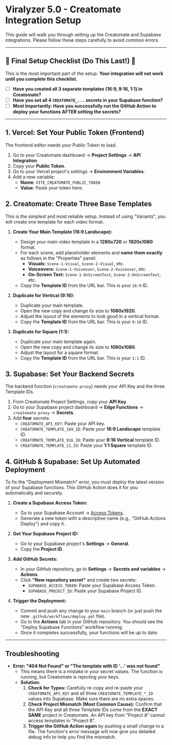 # Viralyzer 5.0 - Creatomate Integration Setup

This guide will walk you through setting up the Creatomate and Supabase integrations. Please follow these steps carefully to avoid common errors.

---

## 🚨 Final Setup Checklist (Do This Last!) 🚨

This is the most important part of the setup. **Your integration will not work until you complete this checklist.**

- [ ] **Have you created all 3 separate templates (16:9, 9:16, 1:1) in Creatomate?**
- [ ] **Have you set all 4 `CREATOMATE_...` secrets in your Supabase function?**
- [ ] **Most Importantly: Have you successfully run the GitHub Action to deploy your functions AFTER setting the secrets?**

---

## 1. Vercel: Set Your Public Token (Frontend)

The frontend editor needs your Public Token to load.

1.  Go to your Creatomate dashboard → **Project Settings** → **API Integration**.
2.  Copy your **Public Token**.
3.  Go to your Vercel project's settings → **Environment Variables**.
4.  Add a new variable:
    - **Name**: `VITE_CREATOMATE_PUBLIC_TOKEN`
    - **Value**: Paste your token here.

## 2. Creatomate: Create Three Base Templates

This is the simplest and most reliable setup. Instead of using "Variants", you will create one template for each video format.

1.  **Create Your Main Template (16:9 Landscape):**
    -   Design your main video template in a **1280x720** or **1920x1080** format.
    -   For each scene, add placeholder elements and **name them exactly** as follows in the "Properties" panel:
        -   **Visuals:** `Scene-1-Visual`, `Scene-2-Visual`, etc.
        -   **Voiceovers:** `Scene-1-Voiceover`, `Scene-2-Voiceover`, etc.
        -   **On-Screen Text:** `Scene-1-OnScreenText`, `Scene-2-OnScreenText`, etc.
    -   Copy the **Template ID** from the URL bar. This is your `16:9` ID.

2.  **Duplicate for Vertical (9:16):**
    -   Duplicate your main template.
    -   Open the new copy and change its size to **1080x1920**.
    -   Adjust the layout of the elements to look good in a vertical format.
    -   Copy the **Template ID** from the URL bar. This is your `9:16` ID.

3.  **Duplicate for Square (1:1):**
    -   Duplicate your main template again.
    -   Open the new copy and change its size to **1080x1080**.
    -   Adjust the layout for a square format.
    -   Copy the **Template ID** from the URL bar. This is your `1:1` ID.

## 3. Supabase: Set Your Backend Secrets

The backend function (`creatomate-proxy`) needs your API Key and the three Template IDs.

1.  From Creatomate Project Settings, copy your **API Key**.
2.  Go to your Supabase project dashboard → **Edge Functions** → `creatomate-proxy` → **Secrets**.
3.  Add **four** secrets:
    -   `CREATOMATE_API_KEY`: Paste your API key.
    -   `CREATOMATE_TEMPLATE_169_ID`: Paste your **16:9 Landscape** template ID.
    -   `CREATOMATE_TEMPLATE_916_ID`: Paste your **9:16 Vertical** template ID.
    -   `CREATOMATE_TEMPLATE_11_ID`: Paste your **1:1 Square** template ID.

## 4. GitHub & Supabase: Set Up Automated Deployment

To fix the "Deployment Mismatch" error, you must deploy the latest version of your Supabase functions. This GitHub Action does it for you automatically and securely.

1.  **Create a Supabase Access Token:**
    -   Go to your Supabase Account -> [Access Tokens](https://supabase.com/dashboard/account/tokens).
    -   Generate a new token with a descriptive name (e.g., "GitHub Actions Deploy") and copy it.

2.  **Get Your Supabase Project ID:**
    -   Go to your Supabase project's **Settings** -> **General**.
    -   Copy the **Project ID**.

3.  **Add GitHub Secrets:**
    -   In your GitHub repository, go to **Settings** -> **Secrets and variables** -> **Actions**.
    -   Click **"New repository secret"** and create two secrets:
        -   `SUPABASE_ACCESS_TOKEN`: Paste your Supabase Access Token.
        -   `SUPABASE_PROJECT_ID`: Paste your Supabase Project ID.

4.  **Trigger the Deployment:**
    -   Commit and push any change to your `main` branch (or just push the new `.github/workflows/deploy.yml` file).
    -   Go to the **Actions** tab in your GitHub repository. You should see the "Deploy Supabase Functions" workflow running.
    -   Once it completes successfully, your functions will be up to date.

---

## Troubleshooting

-   **Error: "404 Not Found" or "The template with ID '...' was not found"**
    -   This means there is a mistake in your secret values. The function is running, but Creatomate is rejecting your keys.
    -   **Solution:**
        1.  **Check for Typos:** Carefully re-copy and re-paste your `CREATOMATE_API_KEY` and all three `CREATOMATE_TEMPLATE_*_ID` values into Supabase. Make sure there are no extra spaces.
        2.  **Check Project Mismatch (Most Common Cause):** Confirm that the API Key and all three Template IDs come from the **EXACT SAME** project in Creatomate. An API key from "Project A" cannot access templates in "Project B".
        3.  **Trigger the GitHub Action again** by pushing a small change to a file. The function's error message will now give you detailed debug info to help you find the mismatch.
